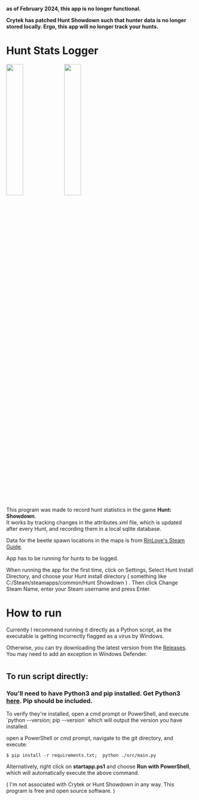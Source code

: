 <b>as of February 2024, this app is no longer functional. 

Crytek has patched Hunt Showdown such that hunter data is no longer stored locally. Ergo, this app will no longer track your hunts.
</b>

# Hunt Stats Logger

<p>
  <img src="assets/screenshots/huntapp.png" width=30% height=30%>
  <img src="assets/screenshots/huntapp2.png" width=30% height=30%>
</p>

<p>
This program was made to record hunt statistics in the game <b>Hunt: Showdown</b>.
<br>It works by tracking changes in the attributes.xml file, which is updated after every Hunt, and recording them in a local sqlite database.
<p>
Data for the beetle spawn locations in the maps is from <a href="https://steamcommunity.com/sharedfiles/filedetails/?id=2876319397">RinLove's Steam Guide</a>.
</p>
<p>
App has to be running for hunts to be logged.
</p>

When running the app for the first time, click on Settings, Select Hunt Install Directory, and choose your Hunt install directory ( something like C:/Steam/steamapps/common/Hunt Showdown ) .
Then click Change Steam Name, enter your Steam username and press Enter.

# How to run

Currently I recommend running it directly as a Python script, as the executable is getting incorrectly flagged as a virus by Windows.

Otherwise, you can try downloading the latest version from the <a href="https://github.com/majikat768/HuntStatsLogger/releases">Releases</a>. You may need to add an exception in Windows Defender.

#

## To run script directly:

### You'll need to have Python3 and pip installed. Get Python3 <a href="https://www.python.org/downloads/windows/">here</a>. Pip should be included.

<p>To verify they're installed, open a cmd prompt or PowerShell, and execute `python --version; pip --version` which will output the version you have installed.</p>

open a PowerShell or cmd prompt, navigate to the git directory, and execute:

```
$ pip install -r requirements.txt;  python ./src/main.py
```

Alternatively, right click on <b>startapp.ps1</b> and choose <b>Run with PowerShell</b>, which will automatically execute the above command.

( I'm not associated with Crytek or Hunt Showdown in any way. This program is free and open source software. )
